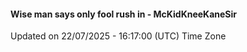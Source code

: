 #### Wise man says only fool rush in - McKidKneeKaneSir
Updated on 22/07/2025 - 16:17:00 (UTC) Time Zone
